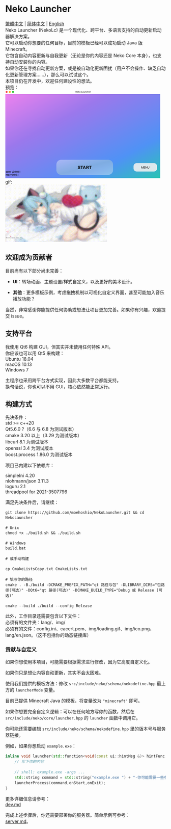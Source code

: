 # Neko Launcher

[繁體中文](readme_zh_hant.md) | [简体中文](readme_zh_hans.md) | [English](readme.md)  
Neko Launcher (NekoLc) 是一个现代化、跨平台、多语言支持的自动更新启动器解决方案。  
它可以启动你想要的任何目标，目前的模板已经可以成功启动 Java 版 Minecraft。  
它包含自动内容更新与自我更新（无论是你的内容还是 Neko Core 本身），也支持自动安装你的内容。  
如果你还在寻找自动更新方案，或是被自动化更新困扰（用户不会操作、缺乏自动化更新管理方案……），那么可以试试这个。  
本项目仍在开发中，欢迎任何建设性的想法。  
预览：  
![img](resource/img/example1.png)  
gif:  
![img2](resource/img/example2.gif)  

## 欢迎成为贡献者

目前尚有以下部分尚未完善：

- **UI**：转场动画、主题设置/样式自定义，以及更好的美术设计。

- **其他**：更多模板示例，考虑拖拽机制以可视化自定义界面，甚至可能加入音乐播放功能？

当然，非常感谢你能提供任何协助或想法让项目更加完善。如果你有兴趣，欢迎提交 issue。

## 支持平台

我使用 Qt6 构建 GUI，但其实并未使用任何特殊 API。  
你应该也可以用 Qt5 来构建：  
Ubuntu 18.04  
macOS 10.13  
Windows 7  

主程序也采用跨平台方式实现，因此大多数平台都能支持。  
换句话说，你也可以不用 GUI，核心依然能正常运行。

## 构建方式

先决条件：  
std >= c++20  
Qt5.6.0 ?（6.6 与 6.8 为测试版本）  
cmake 3.20 以上（3.29 为测试版本）  
libcurl 8.1 为测试版本  
openssl 3.4 为测试版本  
boost.process 1.86.0 为测试版本  

项目已内建以下依赖库：  

simpleIni 4.20  
nlohmann/json 3.11.3  
loguru 2.1  
threadpool for 2021-3507796

满足先决条件后，请继续：

```shell
git clone https://github.com/moehoshio/NekoLauncher.git && cd NekoLauncher

# Unix
chmod +x ./build.sh && ./build.sh

# Windows
build.bat

# 或手动构建

cp CmakeListsCopy.txt CmakeLists.txt

# 填写你的路径
cmake . -B./build -DCMAKE_PREFIX_PATH="qt 路径与包" -DLIBRARY_DIRS="包路径(可选)" -DQt6="qt 路径(可选)" -DCMAKE_BUILD_TYPE="Debug 或 Release (可选)"

cmake --build ./build --config Release
```

此外，工作目录还需要包含以下文件：  
必须有的文件夹：lang/、img/  
必须有的文件：config.ini、cacert.pem、img/loading.gif、img/ico.png、lang/en.json。（这不包括你的动态链接库）

### 贡献与自定义

如果你想使用本项目，可能需要根据需求进行修改，因为它高度自定义化。  

如果你只是想让内容自动更新，其实不会太困难。

使用我们提供的模板方法：修改 `src/include/neko/schema/nekodefine.hpp` 最上方的 `launcherMode` 变量。  

目前已提供 Minecraft Java 的模板，将变量改为 `"minecraft"` 即可。  

如果你想要完全自定义逻辑：可以在任何地方写你的函数，然后在 `src/include/neko/core/launcher.hpp` 的 `launcher` 函数中调用它。  

你可能还需要编辑 `src/include/neko/schema/nekodefine.hpp` 里的版本号与服务器链接。  

例如，如果你想启动 `example.exe`：

```cpp
inline void launcher(std::function<void(const ui::hintMsg &)> hintFunc,std::function<void()> onStart, std::function<void(int)> onExit) {
    // 写下你的内容

    // shell: example.exe -args ...
    std::string command = std::string("example.exe ") + "-你可能需要一些参数 " + "args...";
    launcherProcess(command,onStart,onExit);
}
```

更多详细信息请参考：  
[dev.md](doc/dev.md)

完成上述步骤后，你还需要部署你的服务器。简单示例可参考：  
[server.md](doc/server.md)。
